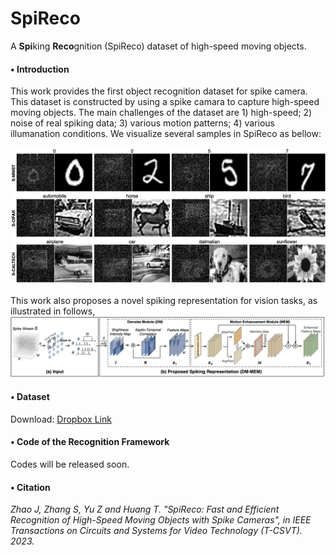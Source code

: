 # SpiReco
A **Spi**king **Reco**gnition (SpiReco) dataset of high-speed moving objects.


#### __$\bullet$ Introduction__

This work provides the first object recognition dataset for spike camera. This dataset is constructed by using a spike camara to capture high-speed moving objects. The main challenges of the dataset are 1) high-speed; 2) noise of real spiking data; 3) various motion patterns; 4) various illumanation conditions. We visualize several samples in SpiReco as bellow:

<div align=center>
<img alt="Figure 1 width="50%" src="https://github.com/Evin-X/SpiReco/blob/main/Figure/sample.png"/>
</div>
                                                                                              
<br/>
This work also proposes a novel spiking representation for vision tasks, as illustrated in follows,      
                                                                                                  
<div align=center>
<img alt="Figure 1 width="50%" src="https://github.com/Evin-X/SpiReco/blob/main/Figure/framework.png"/>
</div>

#### __$\bullet$ Dataset__
Download: [Dropbox Link](https://www.dropbox.com/scl/fo/mqycpdgim9slw2eghfkce/h?dl=0&rlkey=9i6nnqg7m9mv8t88e91ccmhnx)


#### __$\bullet$ Code of the Recognition Framework__

Codes will be released soon.


#### __$\bullet$ Citation__

_Zhao J, Zhang S, Yu Z and Huang T. "SpiReco: Fast and Efficient Recognition of High-Speed Moving Objects with Spike Cameras", in IEEE Transactions on Circuits and Systems for Video Technology (T-CSVT). 2023._
